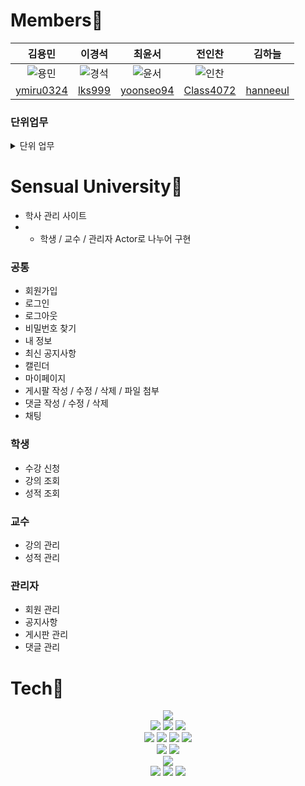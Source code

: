 # Members🙋
|김용민|이경석|최윤서|전인찬|김하늘|
|:---:|:---:|:---:|:---:|:---:|
|![용민](https://user-images.githubusercontent.com/81818730/187851694-69d08be2-13f1-4adb-adc2-ee27a365cc53.png)|![경석](https://user-images.githubusercontent.com/81818730/187851761-10235d31-d060-4d7a-bf09-4c1b09048213.png)|![윤서](https://user-images.githubusercontent.com/81818730/187851996-dfa3050f-af56-49cd-ad48-ddb94e07c5d1.png)|![인찬](https://user-images.githubusercontent.com/81818730/187851778-2e4550b6-3e7d-413c-abd2-87b3a056afbf.png)||
|[ymiru0324](https://github.com/ymiru0324)|[lks999](https://github.com/lks999)|[yoonseo94](https://github.com/yoonseo94)|[Class4072](https://github.com/Class4072)|[hanneeul](https://github.com/hanneeul)|

### 단위업무
<details>
<summary>단위 업무 </summary>
<div markdown="1">

| 구분 | 주요 업무 | 요구사항 정의 | 담당자 |
| --- | --- | --- | --- |
| 로그인 | 로그인 | 로그인 기능 | 최윤서 |
|  | 로그인 | 비밀번호 찾기 | 최윤서 |
|  | 로그인 | 로그아웃 | 최윤서 |
| 회원가입 | 회원가입 | 회원가입 페이지 및 기능 | 최윤서 |
|  | 회원가입 | 약관 동의 | 최윤서 |
| 메인페이지 | 메인페이지 | 메인페이지 nav바 | 최윤서 |
| 게시판 | 게시판 | 게시판 틀 디자인 | 김하늘 |
|  | 게시판 | 게시판 선택 | 김하늘 |
|  | 게시판 | 게시판 작성 | 김하늘 |
|  | 게시판 | 게시판 수정 | 김하늘 |
|  | 게시판 | 게시판 삭제 | 김하늘 |
|  | 게시판 | 게시판 댓글 | 김하늘 |
|  | 게시판 | 게시판 파일 첨부 | 김하늘 |
| 공지사항 | 공지사항 | 공지사항 작성 | 김하늘 |
|  | 공지사항 | 공지사항 수정 | 김하늘 |
|  | 공지사항 | 공지사항 삭제 | 김하늘 |
| 마이페이지 | 마이페이지 | 회원 정보 변경 | 최윤서 |
|  | 마이페이지 | 비밀번호 변경 | 최윤서 |
|  | 마이페이지 | 회원 탈퇴 | 최윤서 |
| 수강신청 | 수강신청 | 강의 수강신청 | 이경석 |
| 학생 | 학생 | 현재 학기 강의 조회 | 이경석 |
|  | 학생 | 지난 학기 강의 조회 | 이경석 |
|  | 학생 | 현재 학기 성적 조회 | 이경석 |
|  | 학생 | 지난 학기 성적 조회 | 이경석 |
| 교수 | 교수 | 현재 학기 강의 조회 | 전인찬 |
|  | 교수 | 지난 학기 강의 조회 | 전인찬 |
|  | 교수 | 현재 학기 성적 관리 | 전인찬 |
| 관리자 | 관리자 | 회원 관리 | 김용민 |
| 채팅 | 채팅 | 채팅 | 김용민 |

</div>
</details>

# Sensual University🏫
- 학사 관리 사이트
- - 학생 / 교수 / 관리자 Actor로 나누어 구현
### 공통
- 회원가입
- 로그인
- 로그아웃
- 비밀번호 찾기
- 내 정보
- 최신 공지사항
- 캘린더
- 마이페이지
- 게시팔 작성 / 수정 / 삭제 / 파일 첨부
- 댓글 작성 / 수정 / 삭제
- 채팅

### 학생
- 수강 신청
- 강의 조회
- 성적 조회

### 교수
- 강의 관리
- 성적 관리

### 관리자
- 회원 관리
- 공지사항
- 게시판 관리
- 댓글 관리

# Tech🔨
<div align="center">
<img src="https://img.shields.io/badge/Windows-0078D6?style=for-the-badge&logo=Windows&logoColor=white">
<br>
<img src="https://img.shields.io/badge/Eclipse-2C2255?style=for-the-badge&logo=Eclipse IDE&logoColor=white">
<img src="https://img.shields.io/badge/Oracle-F80000?style=for-the-badge&logo=Oracle&logoColor=white">
<img src="https://img.shields.io/badge/Apache Tomcat-F8DC75?style=for-the-badge&logo=Apache Tomcat&logoColor=white">
<br>
<img src="https://img.shields.io/badge/Java-007396?style=for-the-badge&logo=Java&logoColor=white">
<img src="https://img.shields.io/badge/JavaScript-F7DF1E?style=for-the-badge&logo=JavaScript&logoColor=white">
<img src="https://img.shields.io/badge/CSS3-1572B6?style=for-the-badge&logo=CSS3&logoColor=white">
<img src="https://img.shields.io/badge/html5-E34F26?style=for-the-badge&logo=html5&logoColor=white">
<br>
<img src="https://img.shields.io/badge/JSON-0769AD?style=for-the-badge&logo=JSON&logoColor=white">
<img src="https://img.shields.io/badge/jQuery-000000?style=for-the-badge&logo=jQuery&logoColor=white">
<br>
<img src="https://img.shields.io/badge/Bootstrap-7952B3?style=for-the-badge&logo=Bootstrap&logoColor=white">
<br>
<img src="https://img.shields.io/badge/Notion-000000?style=for-the-badge&logo=Notion&logoColor=white">
<img src="https://img.shields.io/badge/GitHub-181717?style=for-the-badge&logo=GitHub&logoColor=white">
<img src="https://img.shields.io/badge/Sourcetree-0052CC?style=for-the-badge&logo=Sourcetree&logoColor=white">
</div>
